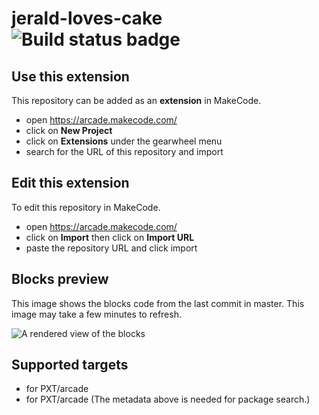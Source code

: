 # jerald-loves-cake ![Build status badge](https://github.com/cubicbuilder/jerald-loves-cake/workflows/MakeCode/badge.svg)



## Use this extension

This repository can be added as an **extension** in MakeCode.

* open https://arcade.makecode.com/
* click on **New Project**
* click on **Extensions** under the gearwheel menu
* search for the URL of this repository and import

## Edit this extension

To edit this repository in MakeCode.

* open https://arcade.makecode.com/
* click on **Import** then click on **Import URL**
* paste the repository URL and click import

## Blocks preview

This image shows the blocks code from the last commit in master.
This image may take a few minutes to refresh.

![A rendered view of the blocks](https://github.com/cubicbuilder/jerald-loves-cake/raw/master/.makecode/blocks.png)

## Supported targets

* for PXT/arcade
* for PXT/arcade
(The metadata above is needed for package search.)

